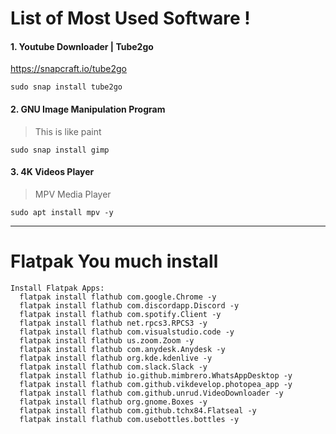 # List of Most Used Software !
#### 1. Youtube Downloader | Tube2go

https://snapcraft.io/tube2go
```
sudo snap install tube2go
```
#### 2. GNU Image Manipulation Program
> This is like paint 
```
sudo snap install gimp
```
#### 3. 4K Videos Player
> MPV Media Player
```
sudo apt install mpv -y
```
---
# Flatpak You much install 

```
Install Flatpak Apps:
  flatpak install flathub com.google.Chrome -y
  flatpak install flathub com.discordapp.Discord -y
  flatpak install flathub com.spotify.Client -y
  flatpak install flathub net.rpcs3.RPCS3 -y
  flatpak install flathub com.visualstudio.code -y
  flatpak install flathub us.zoom.Zoom -y
  flatpak install flathub com.anydesk.Anydesk -y
  flatpak install flathub org.kde.kdenlive -y
  flatpak install flathub com.slack.Slack -y
  flatpak install flathub io.github.mimbrero.WhatsAppDesktop -y
  flatpak install flathub com.github.vikdevelop.photopea_app -y
  flatpak install flathub com.github.unrud.VideoDownloader -y
  flatpak install flathub org.gnome.Boxes -y
  flatpak install flathub com.github.tchx84.Flatseal -y
  flatpak install flathub com.usebottles.bottles -y

```
